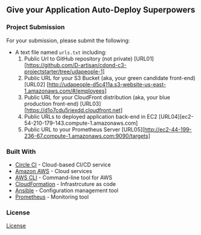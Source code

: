 ## Give your Application Auto-Deploy Superpowers

### Project Submission

For your submission, please submit the following:

- A text file named `urls.txt` including:
  1. Public Url to GitHub repository (not private) [URL01] [https://github.com/D-artisan/cdond-c3-projectstarter/tree/udapeople-1]
  1. Public URL for your S3 Bucket (aka, your green candidate front-end) [URL02] [http://udapeople-d5c411a.s3-website-us-east-1.amazonaws.com/#/employees]
  1. Public URL for your CloudFront distribution (aka, your blue production front-end) [URL03] [https://d1o7cdu5rjexdd.cloudfront.net]
  1. Public URLs to deployed application back-end in EC2 [URL04][ec2-54-210-179-143.compute-1.amazonaws.com]
  1. Public URL to your Prometheus Server [URL05][http://ec2-44-199-236-67.compute-1.amazonaws.com:9090/targets]


### Built With

- [Circle CI](www.circleci.com) - Cloud-based CI/CD service
- [Amazon AWS](https://aws.amazon.com/) - Cloud services
- [AWS CLI](https://aws.amazon.com/cli/) - Command-line tool for AWS
- [CloudFormation](https://aws.amazon.com/cloudformation/) - Infrastrcuture as code
- [Ansible](https://www.ansible.com/) - Configuration management tool
- [Prometheus](https://prometheus.io/) - Monitoring tool

### License

[License](LICENSE.md)
